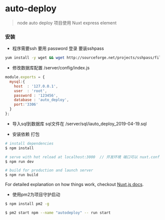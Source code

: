 # auto-deploy

> node auto deploy  项目使用 Nuxt  express  element 




### 安装
-   程序需要ssh 要用 password 登录  要装sshpass

```sh
yum install -y wget && wget http://sourceforge.net/projects/sshpass/files/sshpass/1.06/sshpass-1.06.tar.gz && tar xvzf sshpass-1.06.tar.gz && cd ./sshpass-1.06 && ./configure && make && make install
```
-   修改数据库配置 /server/config/index.js 
```javascript
module.exports = {
  mysql:{
    host  : '127.0.0.1',
    user  : 'root',
    password : '123456',
    database : 'auto_deploy',
    port:'3306'
  }
};
```
-  导入sql到数据库  sql文件在 /server/sql/iauto_deploy_2019-04-19.sql

-   安装依赖 打包
``` bash
# install dependencies
$ npm install

# serve with hot reload at localhost:3000  // 开发环境 端口可以 nuxt.confing.js 修改
$ npm run dev

# build for production and launch server
$ npm run build

```
For detailed explanation on how things work, checkout [Nuxt.js docs](https://nuxtjs.org).

-   使用pm2为项目守护启动 
``` bash
$ npm install pm2 -g 

$ pm2 start npm --name "autodeploy" -- run start

```